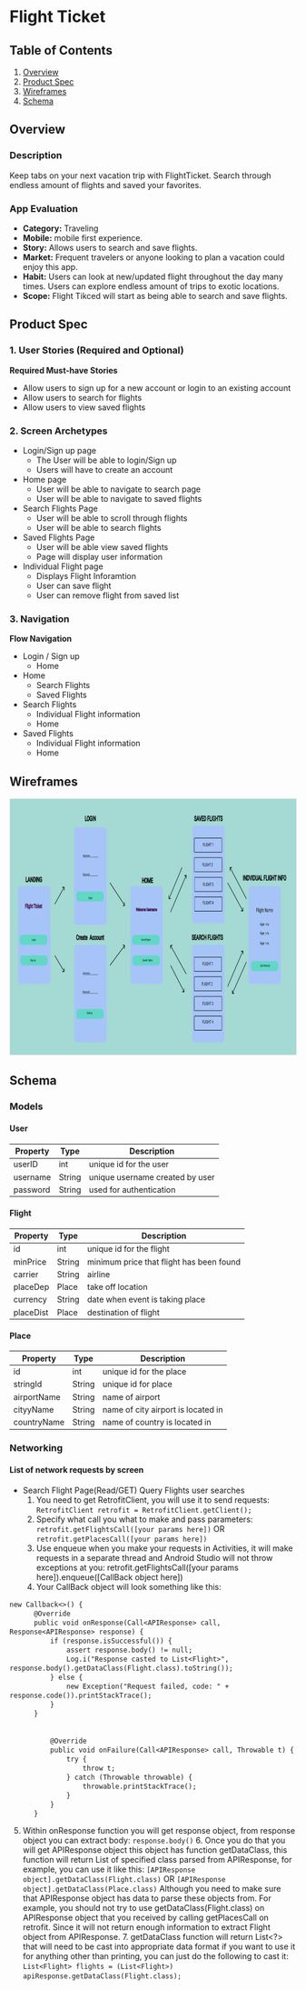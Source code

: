 # Flight Ticket

## Table of Contents
1. [Overview](#Overview)
1. [Product Spec](#Product-Spec)
1. [Wireframes](#Wireframes)
2. [Schema](#Schema)

## Overview

### Description
Keep tabs on your next vacation trip with FlightTicket. Search through endless amount of flights and saved your favorites.

### App Evaluation
- **Category:** Traveling 
- **Mobile:** mobile first experience.
- **Story:** Allows users to search and save flights.
- **Market:** Frequent travelers or anyone looking to plan a vacation could enjoy this app.
- **Habit:** Users can look at new/updated flight throughout the day many times. Users can explore endless amount of trips to exotic locations. 
- **Scope:** Flight Tikced will start as being able to search and save flights.
## Product Spec

### 1. User Stories (Required and Optional)

**Required Must-have Stories**
* Allow users to sign up for a new account or login to an existing account
* Allow users to search for flights
* Allow users to view saved flights


### 2. Screen Archetypes

* Login/Sign up page
   * The User will be able to login/Sign up
   * Users will have to create an account
* Home page
    * User will be able to navigate to search page
    * User will be able to navigate to saved flights
* Search Flights Page
   * User will be able to scroll through flights
   * User will be able to search flights
* Saved Flights Page
    * User will be able view saved flights
    * Page will display user information
* Individual Flight page
    * Displays Flight Inforamtion
    * User can save flight
    * User can remove flight from saved list
### 3. Navigation

**Flow Navigation**

* Login / Sign up 
   * Home
* Home
   * Search Flights
   * Saved Flights
* Search Flights 
   * Individual Flight information
   * Home
* Saved Flights 
   * Individual Flight information
   * Home


## Wireframes

<img style="border: 1px solid rgba(0, 0, 0, 0.1);" width="800" height="450" src="https://github.com/BorisMarin8004/FlightTicket/blob/update_readme/FlightTicketFigma.png?raw=true"/>



## Schema 

### Models
#### User

   | Property      | Type     | Description |
   | ------------- | -------- | ------------|
   | userID     | int   | unique id for the user  |
   | username       | String| unique username created by user |
   | password         | String     | used for authentication |
 

   
#### Flight

   | Property      | Type     | Description |
   | ------------- | -------- | ------------|
   | id      | int   | unique id for the flight |
   | minPrice        | String| minimum price that flight has been found |
   | carrier      | String  | airline  |
   | placeDep     | Place | take off location |
   | currency     | String | date when event is taking place|
   |placeDist| Place | destination of flight|
   
#### Place

   | Property      | Type     | Description |
   | ------------- | -------- | ------------|
   | id      | int   | unique id for the place|
   | stringId        | String| unique id for place |
   | airportName      | String  | name of airport |
   | cityyName     | String | name of city airport is located in |
   | countryName     | String | name of country is located in |
   
### Networking
#### List of network requests by screen
   - Search Flight Page(Read/GET) Query Flights user searches
       1. You need to get RetrofitClient, you will use it to send requests:
`RetrofitClient retrofit = RetrofitClient.getClient();` 
        2. Specify what call you what to make and pass parameters:
`retrofit.getFlightsCall([your params here])`
      OR
`retrofit.getPlacesCall([your params here])`
        3. Use enqueue when you make your requests in Activities, it will make requests in a separate thread and Android Studio will not throw exceptions at you:
retrofit.getFlightsCall([your params here]).enqueue([CallBack object here])
        4. Your CallBack object will look something like this:
        
    new Callback<>() {
          @Override
          public void onResponse(Call<APIResponse> call, Response<APIResponse> response) {
              if (response.isSuccessful()) {
                  assert response.body() != null;
                  Log.i("Response casted to List<Flight>", response.body().getDataClass(Flight.class).toString());
              } else {
                  new Exception("Request failed, code: " + response.code()).printStackTrace();
              }
          }


              @Override
              public void onFailure(Call<APIResponse> call, Throwable t) {
                  try {
                      throw t;
                  } catch (Throwable throwable) {
                      throwable.printStackTrace();
                  }
              }
          }
        
        
5. Within onResponse function you will get response object, from response object you can extract body:
    `response.body()`
    6. Once you do that you will get APIResponse object this object has function getDataClass, this function will return List of specified class parsed from APIResponse, for example, you can use it like this:
    `[APIResponse object].getDataClass(Flight.class)`
          OR
    `[APIResponse object].getDataClass(Place.class)`
          Although you need to make sure that APIResponse object has data to parse these objects from. For example, you should not try to use getDataClass(Flight.class) on APIResponse object that you received by calling getPlacesCall on retrofit. Since it will not return enough information to extract Flight object from APIResponse.
    7. getDataClass function will return List<?> that will need to be cast into appropriate data format if you want to use it for anything other than printing, you can just do the following to cast it:
    `List<Flight> flights = (List<Flight>) apiResponse.getDataClass(Flight.class);`
